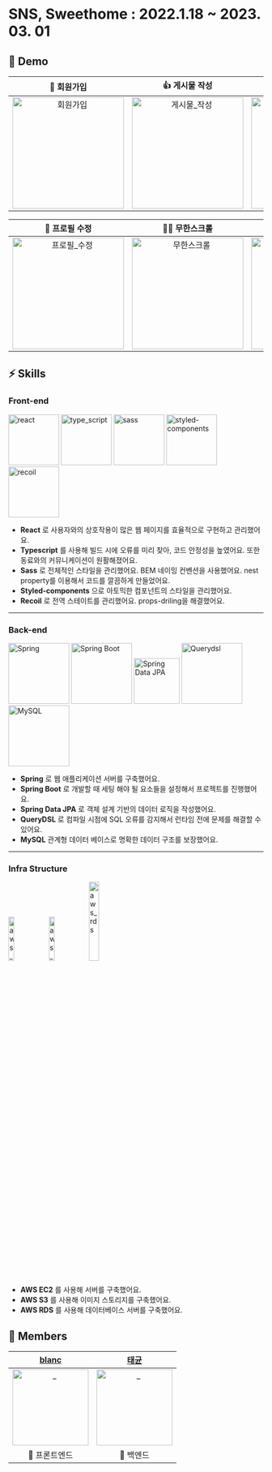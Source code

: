 # SNS, Sweethome : 2022.1.18 ~ 2023. 03. 01

## 🚀 Demo

|                                                                 💖 회원가입                                                                  |                                                                 👍 게시물 작성                                                                  |                                                                 🌟 유저 페이지                                                                  |                                                                 🍓 댓글 작성                                                                  |
| :------------------------------------------------------------------------------------------------------------------------------------------: | :---------------------------------------------------------------------------------------------------------------------------------------------: | :---------------------------------------------------------------------------------------------------------------------------------------------: | :-------------------------------------------------------------------------------------------------------------------------------------------: |
| <img src="https://user-images.githubusercontent.com/79697414/222046919-b80d3f3d-1038-427c-acbb-1e44ca402aac.gif" alt="회원가입" width=220px> | <img src="https://user-images.githubusercontent.com/79697414/222048759-a6d91c8d-f111-49cd-94b1-3e8ab23ae124.gif" alt="게시물_작성" width=220px> | <img src="https://user-images.githubusercontent.com/79697414/222049707-b717559c-2ada-414c-9714-d4b236c7d7ec.gif" alt="유저_페이지" width=220px> | <img src="https://user-images.githubusercontent.com/79697414/222051675-c86221e3-45b8-48c2-b304-0042d05321da.gif" alt="댓글_작성" width=220px> |

|                                                                 🧐 프로필 수정                                                                  |                                                                 👩‍💻 무한스크롤                                                                  |                                                                 🧑‍💻 좋아요                                                                  |                                                                 🔎 팔로우 요청                                                                  |
| :---------------------------------------------------------------------------------------------------------------------------------------------: | :--------------------------------------------------------------------------------------------------------------------------------------------: | :----------------------------------------------------------------------------------------------------------------------------------------: | :---------------------------------------------------------------------------------------------------------------------------------------------: |
| <img src="https://user-images.githubusercontent.com/79697414/222052299-9825202e-5a59-4cd6-9e86-c2c00e7c96a8.gif" alt="프로필_수정" width=220px> | <img src="https://user-images.githubusercontent.com/79697414/222056148-dae7090a-5393-4e55-a385-a5ffbdb87cdb.gif" alt="무한스크롤" width=220px> | <img src="https://user-images.githubusercontent.com/79697414/222056924-6a011743-24ec-4424-8343-88a6bff39823.gif" alt="좋아요" width=220px> | <img src="https://user-images.githubusercontent.com/79697414/222060237-5c5d93fd-d410-4305-82da-df029c85b19c.gif" alt="팔로우_요청" width=220px> |

## ⚡️ Skills

### Front-end

<p>
  <img src="https://user-images.githubusercontent.com/52682603/138834243-fb74d81e-e90d-4c6a-8793-05df588f59ab.png" alt="react" width=100px>
  <img src="https://user-images.githubusercontent.com/52682603/138834262-a7af2293-e398-416d-8dd3-ff5fab8cb80d.png" alt="type_script" width=100px>
  <img src="https://user-images.githubusercontent.com/79697414/222064723-894fc2e3-4d22-46e7-a787-e595d8332a2b.png" alt="sass" width=100px>
  <img src="https://user-images.githubusercontent.com/79697414/222065199-660f1706-d1e7-42a0-973f-e08586ce0ae6.png" alt="styled-components" width=100px>
  <img src="https://user-images.githubusercontent.com/79697414/222065774-73a41838-bf3f-4ae5-a270-e10cba460bbf.png" alt="recoil" width=100px height=100px>

</p>

- **React** 로 사용자와의 상호작용이 많은 웹 페이지를 효율적으로 구현하고 관리했어요.
- **Typescript** 를 사용해 빌드 시에 오류를 미리 찾아, 코드 안정성을 높였어요. 또한 동료와의 커뮤니케이션이 원활해졌어요.
- **Sass** 로 전체적인 스타일을 관리했어요. BEM 네이밍 컨벤션을 사용했어요. nest property를 이용해서 코드를 깔끔하게 만들었어요.
- **Styled-components** 으로 아토믹한 컴포넌트의 스타일을 관리했어요.
- **Recoil** 로 전역 스테이트를 관리했어요. props-driling을 해결했어요.

---

### Back-end

<p>
  <img src="https://www.svgrepo.com/show/354380/spring-icon.svg" alt="Spring" width="120px">
  <img src="https://spring.io/img/projects/spring-boot.svg" alt="Spring Boot" width="120px">
  <img src="https://spring.io/img/projects/spring-data.svg" alt="Spring Data JPA" width=90px>
  <img src="https://user-images.githubusercontent.com/52682603/138834280-73acd37b-97ef-4136-b58e-6138eb4fcc46.png" alt="Querydsl" width=120px>
  <img src="https://cdn-icons-png.flaticon.com/512/919/919836.png" alt="MySQL" width=120px>
</p>

- **Spring** 로 웹 애플리케이션 서버를 구축했어요. 
- **Spring Boot** 로 개발할 때 세팅 해야 될 요소들을 설정해서 프로젝트를 진행했어요.
- **Spring Data JPA** 로 객체 설계 기반의 데이터 로직을 작성했어요.
- **QueryDSL** 로 컴파일 시점에 SQL 오류를 감지해서 런타임 전에 문제를 해결할 수 있어요.
- **MySQL** 관계형 데이터 베이스로 명확한 데이터 구조를 보장했어요.

---

### Infra Structure

<p>
  <img src="https://user-images.githubusercontent.com/52682603/138834271-9004826c-7b4e-418a-95ea-57d1c05f6e8a.png" alt="aws_ec2" width=15%>
  <img src="https://sonraisecurity.com/wp-content/uploads/aws-s3-icon.png" alt="aws_s3" width="15%">
  <img src="https://blog.kakaocdn.net/dn/b99i7e/btq1JAm6HrX/OYTq97ecLTcYmCU5XYh1j1/img.png" alt="aws_rds" width="20%">
</p>

- **AWS EC2** 를 사용해 서버를 구축했어요.
- **AWS S3** 를 사용해 이미지 스토리지를 구축했어요.
- **AWS RDS** 를 사용해 데이터베이스 서버를 구축했어요.

## 🌈 Members

|                                                   [blanc](https://github.com/1yoouoo)                                                   |                                                                  [태균](https://github.com/taegyun1995)                                                                   |
| :-------------------------------------------------------------------------------------------------------------------------------------: |:-----------------------------------------------------------------------------------------------------------------------------------------------------------------------:|
| <img src="https://user-images.githubusercontent.com/79697414/222067658-76834aa2-504f-484b-8cd9-4a5ac74dfe38.jpeg" width=150px alt="_"/> | <img src="https://img2.daumcdn.net/thumb/R658x0.q70/?fname=https://t1.daumcdn.net/news/202212/02/bemypet/20221202152203492rhcy.jpg" width=150px height=150px  alt="_"/> |
|                                                              🍷 프론트엔드                                                              |                                                                                 🍶 백엔드                                                                                  |
